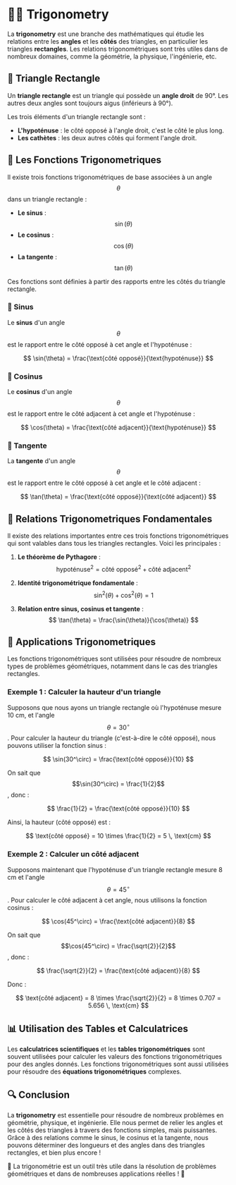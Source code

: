 


# 🧑‍🏫 Trigonometry

La **trigonometry** est une branche des mathématiques qui étudie les relations entre les **angles** et les **côtés** des triangles, en particulier les triangles **rectangles**. Les relations trigonométriques sont très utiles dans de nombreux domaines, comme la géométrie, la physique, l'ingénierie, etc.



## 🔺 Triangle Rectangle

Un **triangle rectangle** est un triangle qui possède un **angle droit** de 90°. Les autres deux angles sont toujours aigus (inférieurs à 90°).

Les trois éléments d'un triangle rectangle sont :
- **L'hypoténuse** : le côté opposé à l'angle droit, c'est le côté le plus long.
- **Les cathètes** : les deux autres côtés qui forment l'angle droit.



## 🔢 Les Fonctions Trigonometriques

Il existe trois fonctions trigonométriques de base associées à un angle $$\theta$$ dans un triangle rectangle :
- **Le sinus** : $$\sin(\theta)$$
- **Le cosinus** : $$\cos(\theta)$$
- **La tangente** : $$\tan(\theta)$$

Ces fonctions sont définies à partir des rapports entre les côtés du triangle rectangle.



### 📐 Sinus

Le **sinus** d'un angle $$\theta$$ est le rapport entre le côté opposé à cet angle et l'hypoténuse :

$$
\sin(\theta) = \frac{\text{côté opposé}}{\text{hypoténuse}}
$$

### 📏 Cosinus

Le **cosinus** d'un angle $$\theta$$ est le rapport entre le côté adjacent à cet angle et l'hypoténuse :

$$
\cos(\theta) = \frac{\text{côté adjacent}}{\text{hypoténuse}}
$$

### 🧮 Tangente

La **tangente** d'un angle $$\theta$$ est le rapport entre le côté opposé à cet angle et le côté adjacent :

$$
\tan(\theta) = \frac{\text{côté opposé}}{\text{côté adjacent}}
$$



## 🔳 Relations Trigonometriques Fondamentales

Il existe des relations importantes entre ces trois fonctions trigonométriques qui sont valables dans tous les triangles rectangles. Voici les principales :

1. **Le théorème de Pythagore** :
   $$ 
   \text{hypoténuse}^2 = \text{côté opposé}^2 + \text{côté adjacent}^2
   $$

2. **Identité trigonométrique fondamentale** :
   $$ 
   \sin^2(\theta) + \cos^2(\theta) = 1
   $$

3. **Relation entre sinus, cosinus et tangente** :
   $$ 
   \tan(\theta) = \frac{\sin(\theta)}{\cos(\theta)}
   $$



## 🎯 Applications Trigonometriques

Les fonctions trigonométriques sont utilisées pour résoudre de nombreux types de problèmes géométriques, notamment dans le cas des triangles rectangles.

### Exemple 1 : Calculer la hauteur d'un triangle

Supposons que nous ayons un triangle rectangle où l'hypoténuse mesure 10 cm, et l'angle $$\theta = 30^\circ$$. Pour calculer la hauteur du triangle (c'est-à-dire le côté opposé), nous pouvons utiliser la fonction sinus :

$$
\sin(30^\circ) = \frac{\text{côté opposé}}{10}
$$

On sait que $$\sin(30^\circ) = \frac{1}{2}$$, donc :

$$
\frac{1}{2} = \frac{\text{côté opposé}}{10}
$$

Ainsi, la hauteur (côté opposé) est :

$$
\text{côté opposé} = 10 \times \frac{1}{2} = 5 \, \text{cm}
$$



### Exemple 2 : Calculer un côté adjacent

Supposons maintenant que l'hypoténuse d'un triangle rectangle mesure 8 cm et l'angle $$\theta = 45^\circ$$. Pour calculer le côté adjacent à cet angle, nous utilisons la fonction cosinus :

$$
\cos(45^\circ) = \frac{\text{côté adjacent}}{8}
$$

On sait que $$\cos(45^\circ) = \frac{\sqrt{2}}{2}$$, donc :

$$
\frac{\sqrt{2}}{2} = \frac{\text{côté adjacent}}{8}
$$

Donc :

$$
\text{côté adjacent} = 8 \times \frac{\sqrt{2}}{2} = 8 \times 0.707 = 5.656 \, \text{cm}
$$



## 📊 Utilisation des Tables et Calculatrices

Les **calculatrices scientifiques** et les **tables trigonométriques** sont souvent utilisées pour calculer les valeurs des fonctions trigonométriques pour des angles donnés. Les fonctions trigonométriques sont aussi utilisées pour résoudre des **équations trigonométriques** complexes.



## 🔍 Conclusion

La **trigonometry** est essentielle pour résoudre de nombreux problèmes en géométrie, physique, et ingénierie. Elle nous permet de relier les angles et les côtés des triangles à travers des fonctions simples, mais puissantes. Grâce à des relations comme le sinus, le cosinus et la tangente, nous pouvons déterminer des longueurs et des angles dans des triangles rectangles, et bien plus encore !

🎉 La trigonométrie est un outil très utile dans la résolution de problèmes géométriques et dans de nombreuses applications réelles ! 📐

